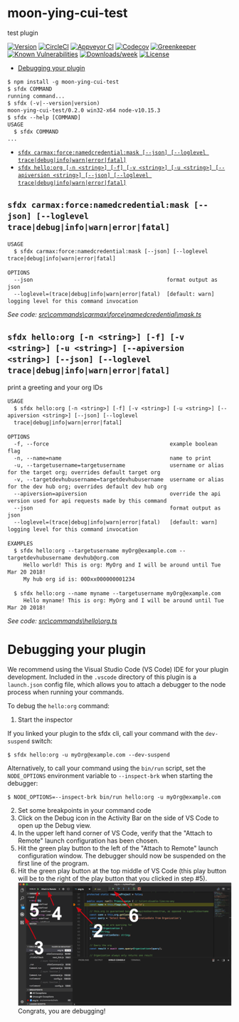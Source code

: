 moon-ying-cui-test
==================

test plugin

[![Version](https://img.shields.io/npm/v/moon-ying-cui-test.svg)](https://npmjs.org/package/moon-ying-cui-test)
[![CircleCI](https://circleci.com/gh/MoonCui-Ying/moon-ying-cui-test/tree/master.svg?style=shield)](https://circleci.com/gh/MoonCui-Ying/moon-ying-cui-test/tree/master)
[![Appveyor CI](https://ci.appveyor.com/api/projects/status/github/MoonCui-Ying/moon-ying-cui-test?branch=master&svg=true)](https://ci.appveyor.com/project/heroku/moon-ying-cui-test/branch/master)
[![Codecov](https://codecov.io/gh/MoonCui-Ying/moon-ying-cui-test/branch/master/graph/badge.svg)](https://codecov.io/gh/MoonCui-Ying/moon-ying-cui-test)
[![Greenkeeper](https://badges.greenkeeper.io/MoonCui-Ying/moon-ying-cui-test.svg)](https://greenkeeper.io/)
[![Known Vulnerabilities](https://snyk.io/test/github/MoonCui-Ying/moon-ying-cui-test/badge.svg)](https://snyk.io/test/github/MoonCui-Ying/moon-ying-cui-test)
[![Downloads/week](https://img.shields.io/npm/dw/moon-ying-cui-test.svg)](https://npmjs.org/package/moon-ying-cui-test)
[![License](https://img.shields.io/npm/l/moon-ying-cui-test.svg)](https://github.com/MoonCui-Ying/moon-ying-cui-test/blob/master/package.json)

<!-- toc -->
* [Debugging your plugin](#debugging-your-plugin)
<!-- tocstop -->
<!-- install -->
<!-- usage -->
```sh-session
$ npm install -g moon-ying-cui-test
$ sfdx COMMAND
running command...
$ sfdx (-v|--version|version)
moon-ying-cui-test/0.2.0 win32-x64 node-v10.15.3
$ sfdx --help [COMMAND]
USAGE
  $ sfdx COMMAND
...
```
<!-- usagestop -->
<!-- commands -->
* [`sfdx carmax:force:namedcredential:mask [--json] [--loglevel trace|debug|info|warn|error|fatal]`](#sfdx-carmaxforcenamedcredentialmask---json---loglevel-tracedebuginfowarnerrorfatal)
* [`sfdx hello:org [-n <string>] [-f] [-v <string>] [-u <string>] [--apiversion <string>] [--json] [--loglevel trace|debug|info|warn|error|fatal]`](#sfdx-helloorg--n-string--f--v-string--u-string---apiversion-string---json---loglevel-tracedebuginfowarnerrorfatal)

## `sfdx carmax:force:namedcredential:mask [--json] [--loglevel trace|debug|info|warn|error|fatal]`

```
USAGE
  $ sfdx carmax:force:namedcredential:mask [--json] [--loglevel trace|debug|info|warn|error|fatal]

OPTIONS
  --json                                          format output as json
  --loglevel=(trace|debug|info|warn|error|fatal)  [default: warn] logging level for this command invocation
```

_See code: [src\commands\carmax\force\namedcredential\mask.ts](https://github.com/MoonCui-Ying/moon-ying-cui-test/blob/v0.2.0/src\commands\carmax\force\namedcredential\mask.ts)_

## `sfdx hello:org [-n <string>] [-f] [-v <string>] [-u <string>] [--apiversion <string>] [--json] [--loglevel trace|debug|info|warn|error|fatal]`

print a greeting and your org IDs

```
USAGE
  $ sfdx hello:org [-n <string>] [-f] [-v <string>] [-u <string>] [--apiversion <string>] [--json] [--loglevel 
  trace|debug|info|warn|error|fatal]

OPTIONS
  -f, --force                                      example boolean flag
  -n, --name=name                                  name to print
  -u, --targetusername=targetusername              username or alias for the target org; overrides default target org
  -v, --targetdevhubusername=targetdevhubusername  username or alias for the dev hub org; overrides default dev hub org
  --apiversion=apiversion                          override the api version used for api requests made by this command
  --json                                           format output as json
  --loglevel=(trace|debug|info|warn|error|fatal)   [default: warn] logging level for this command invocation

EXAMPLES
  $ sfdx hello:org --targetusername myOrg@example.com --targetdevhubusername devhub@org.com
     Hello world! This is org: MyOrg and I will be around until Tue Mar 20 2018!
     My hub org id is: 00Dxx000000001234
  
  $ sfdx hello:org --name myname --targetusername myOrg@example.com
     Hello myname! This is org: MyOrg and I will be around until Tue Mar 20 2018!
```

_See code: [src\commands\hello\org.ts](https://github.com/MoonCui-Ying/moon-ying-cui-test/blob/v0.2.0/src\commands\hello\org.ts)_
<!-- commandsstop -->
<!-- debugging-your-plugin -->
# Debugging your plugin
We recommend using the Visual Studio Code (VS Code) IDE for your plugin development. Included in the `.vscode` directory of this plugin is a `launch.json` config file, which allows you to attach a debugger to the node process when running your commands.

To debug the `hello:org` command: 
1. Start the inspector
  
If you linked your plugin to the sfdx cli, call your command with the `dev-suspend` switch: 
```sh-session
$ sfdx hello:org -u myOrg@example.com --dev-suspend
```
  
Alternatively, to call your command using the `bin/run` script, set the `NODE_OPTIONS` environment variable to `--inspect-brk` when starting the debugger:
```sh-session
$ NODE_OPTIONS=--inspect-brk bin/run hello:org -u myOrg@example.com
```

2. Set some breakpoints in your command code
3. Click on the Debug icon in the Activity Bar on the side of VS Code to open up the Debug view.
4. In the upper left hand corner of VS Code, verify that the "Attach to Remote" launch configuration has been chosen.
5. Hit the green play button to the left of the "Attach to Remote" launch configuration window. The debugger should now be suspended on the first line of the program. 
6. Hit the green play button at the top middle of VS Code (this play button will be to the right of the play button that you clicked in step #5).
<br><img src=".images/vscodeScreenshot.png" width="480" height="278"><br>
Congrats, you are debugging!
